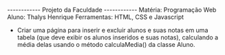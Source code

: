 ------------ Projeto da Faculdade ------------
Matéria: Programação Web
Aluno: Thalys Henrique
Ferramentas: HTML, CSS e Javascript

- Criar uma página para inserir e excluir alunos e suas notas em uma tabela (que deve exibir os alunos inseridos e suas notas), calculando a média delas usando o método calculaMedia() da classe Aluno.
